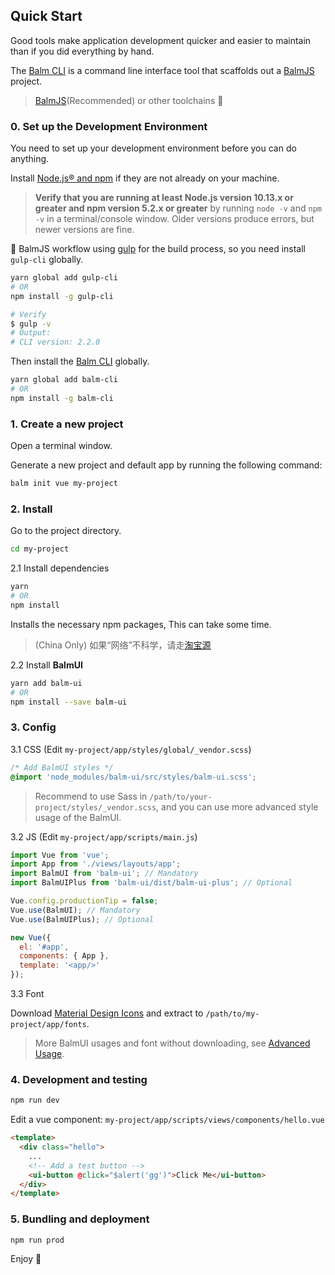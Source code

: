 ## Quick Start

Good tools make application development quicker and easier to maintain than if you did everything by hand.

The [Balm CLI](https://github.com/balmjs/balm-cli) is a command line interface tool that scaffolds out a [BalmJS](https://balmjs.com/) project.

> [BalmJS](https://balmjs.com/)(Recommended) or other toolchains 🚀

### 0. Set up the Development Environment

You need to set up your development environment before you can do anything.

Install [Node.js® and npm](https://nodejs.org/en/download/) if they are not already on your machine.

> **Verify that you are running at least Node.js version 10.13.x or greater and npm version 5.2.x or greater** by running `node -v` and `npm -v` in a terminal/console window. Older versions produce errors, but newer versions are fine.

🔔 BalmJS workflow using [gulp](https://balmjs.com/) for the build process, so you need install `gulp-cli` globally.

```sh
yarn global add gulp-cli
# OR
npm install -g gulp-cli

# Verify
$ gulp -v
# Output:
# CLI version: 2.2.0
```

Then install the [Balm CLI](https://github.com/balmjs/balm-cli) globally.

```sh
yarn global add balm-cli
# OR
npm install -g balm-cli
```

### 1. Create a new project

Open a terminal window.

Generate a new project and default app by running the following command:

```sh
balm init vue my-project
```

### 2. Install

Go to the project directory.

```sh
cd my-project
```

2.1 Install dependencies

```sh
yarn
# OR
npm install
```

Installs the necessary npm packages, This can take some time.

> (China Only) 如果“网络”不科学，请走[淘宝源](https://npm.taobao.org/)

2.2 Install **BalmUI**

```sh
yarn add balm-ui
# OR
npm install --save balm-ui
```

### 3. Config

3.1 CSS (Edit `my-project/app/styles/global/_vendor.scss`)

```css
/* Add BalmUI styles */
@import 'node_modules/balm-ui/src/styles/balm-ui.scss';
```

> Recommend to use Sass in `/path/to/your-project/styles/_vendor.scss`, and you can use more advanced style usage of the BalmUI.

3.2 JS (Edit `my-project/app/scripts/main.js`)

```js
import Vue from 'vue';
import App from './views/layouts/app';
import BalmUI from 'balm-ui'; // Mandatory
import BalmUIPlus from 'balm-ui/dist/balm-ui-plus'; // Optional

Vue.config.productionTip = false;
Vue.use(BalmUI); // Mandatory
Vue.use(BalmUIPlus); // Optional

new Vue({
  el: '#app',
  components: { App },
  template: '<app/>'
});
```

3.3 Font

Download [Material Design Icons](https://material.balmjs.com/material-icons.zip) and extract to `/path/to/my-project/app/fonts`.

> More BalmUI usages and font without downloading, see [Advanced Usage](https://material.balmjs.com/#/guide/advanced).

### 4. Development and testing

```sh
npm run dev
```

Edit a vue component: `my-project/app/scripts/views/components/hello.vue`

```html
<template>
  <div class="hello">
    ...
    <!-- Add a test button -->
    <ui-button @click="$alert('gg')">Click Me</ui-button>
  </div>
</template>
```

### 5. Bundling and deployment

```sh
npm run prod
```

Enjoy 👻
